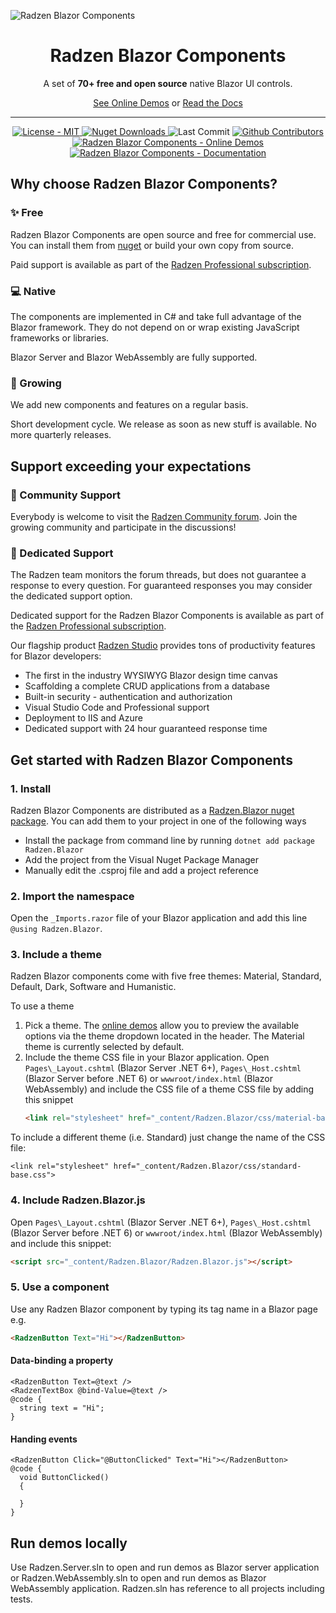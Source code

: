 ![Radzen Blazor Components](RadzenBlazorDemos/wwwroot/images/radzen-blazor-components.png)

<h1 align="center">
    Radzen Blazor Components
</h1>

<p align="center">
    A set of <strong>70+ free and open source</strong> native Blazor UI controls.
</p>

<div align="center">

[See Online Demos](https://blazor.radzen.com) or [Read the Docs](https://blazor.radzen.com/docs/)

</div>

---

<p align="center">
    <a href="https://github.com/radzenhq/radzen-blazor/blob/master/LICENSE">
        <img alt="License - MIT" src="https://img.shields.io/github/license/radzenhq/radzen-blazor?logo=github&style=for-the-badge" />
    </a>
    <a href="https://www.nuget.org/packages/Radzen.Blazor">
        <img alt="Nuget Downloads" src="https://img.shields.io/nuget/dt/Radzen.Blazor?color=%232694F9&label=nuget%20downloads&logo=nuget&style=for-the-badge" />
    </a>
    <img alt="Last Commit" src="https://img.shields.io/github/last-commit/radzenhq/radzen-blazor?logo=github&style=for-the-badge" />
    <a href="https://github.com/radzenhq/radzen-blazor/graphs/contributors">
        <img alt="Github Contributors" src="https://img.shields.io/github/contributors/radzenhq/radzen-blazor?logo=github&style=for-the-badge" />
    </a>
    <a href="https://blazor.radzen.com">
        <img alt="Radzen Blazor Components - Online Demos" src="https://img.shields.io/badge/demos-online-brightgreen?color=%232694F9&logo=blazor&style=for-the-badge" />
    </a>
    <a href="https://blazor.radzen.com/docs">
        <img alt="Radzen Blazor Components - Documentation" src="https://img.shields.io/badge/docs-online-brightgreen?color=%232694F9&logo=blazor&style=for-the-badge" />
    </a>
</p>

## Why choose Radzen Blazor Components?

### :sparkles: Free

Radzen Blazor Components are open source and free for commercial use. You can install them from [nuget](https://www.nuget.org/packages/Radzen.Blazor) or build your own copy from source.

Paid support is available as part of the [Radzen Professional subscription](https://www.radzen.com/pricing/).

### :computer: Native

The components are implemented in C# and take full advantage of the Blazor framework. They do not depend on or wrap existing JavaScript frameworks or libraries.

Blazor Server and Blazor WebAssembly are fully supported.

### :seedling: Growing

We add new components and features on a regular basis.

Short development cycle. We release as soon as new stuff is available. No more quarterly releases.

## Support exceeding your expectations

### :speech_balloon: Community Support
Everybody is welcome to visit the [Radzen Community forum](https://forum.radzen.com/). Join the growing community and participate in the discussions!

### :dart: Dedicated Support

The Radzen team monitors the forum threads, but does not guarantee a response to every question. For guaranteed responses you may consider the dedicated support option.

Dedicated support for the Radzen Blazor Components is available as part of the [Radzen Professional subscription](https://www.radzen.com/pricing/).

Our flagship product [Radzen Studio](https://www.radzen.com/features/) provides tons of productivity features for Blazor developers:
- The first in the industry WYSIWYG Blazor design time canvas
- Scaffolding a complete CRUD applications from a database
- Built-in security - authentication and authorization
- Visual Studio Code and Professional support
- Deployment to IIS and Azure
- Dedicated support with 24 hour guaranteed response time

## Get started with Radzen Blazor Components

### 1. Install

Radzen Blazor Components are distributed as a [Radzen.Blazor nuget package](https://www.nuget.org/packages/Radzen.Blazor). You can add them to your project in one of the following ways
- Install the package from command line by running `dotnet add package Radzen.Blazor`
- Add the project from the Visual Nuget Package Manager
- Manually edit the .csproj file and add a project reference

### 2. Import the namespace

Open the `_Imports.razor` file of your Blazor application and add this line `@using Radzen.Blazor`.

### 3. Include a theme

Radzen Blazor components come with five free themes: Material, Standard, Default, Dark, Software and Humanistic.

To use a theme
1. Pick a theme. The [online demos](https://blazor.radzen.com/colors) allow you to preview the available options via the theme dropdown located in the header. The Material theme is currently selected by default.
1. Include the theme CSS file in your Blazor application. Open `Pages\_Layout.cshtml` (Blazor Server .NET 6+), `Pages\_Host.cshtml` (Blazor Server before .NET 6) or `wwwroot/index.html` (Blazor WebAssembly) and include the CSS file of  a theme CSS file by adding this snippet
   ```html
   <link rel="stylesheet" href="_content/Radzen.Blazor/css/material-base.css">
   ```

To include a different theme (i.e. Standard) just change the name of the CSS file:
```
<link rel="stylesheet" href="_content/Radzen.Blazor/css/standard-base.css">
```

### 4. Include Radzen.Blazor.js

Open `Pages\_Layout.cshtml` (Blazor Server .NET 6+), `Pages\_Host.cshtml` (Blazor Server before .NET 6) or `wwwroot/index.html` (Blazor WebAssembly) and include this snippet:

```html
<script src="_content/Radzen.Blazor/Radzen.Blazor.js"></script>
```

### 5. Use a component
Use any Radzen Blazor component by typing its tag name in a Blazor page e.g.
```html
<RadzenButton Text="Hi"></RadzenButton>
```

#### Data-binding a property
```razor
<RadzenButton Text=@text />
<RadzenTextBox @bind-Value=@text />
@code {
  string text = "Hi";
}
```

#### Handing events

```razor
<RadzenButton Click="@ButtonClicked" Text="Hi"></RadzenButton>
@code {
  void ButtonClicked()
  {

  }
}
```
## Run demos locally

Use Radzen.Server.sln to open and run demos as Blazor server application or Radzen.WebAssembly.sln to open and run demos as Blazor WebAssembly application. Radzen.sln has reference to all projects including tests.
